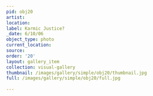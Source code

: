 ```yaml
---
pid: obj20
artist: 
location: 
label: Karmic Justice?
_date: 6/10/06
object_type: photo
current_location: 
source: 
order: '20'
layout: gallery_item
collection: visual-gallery
thumbnail: /images/gallery/simple/obj20/thumbnail.jpg
full: /images/gallery/simple/obj20/full.jpg
 
---
```

